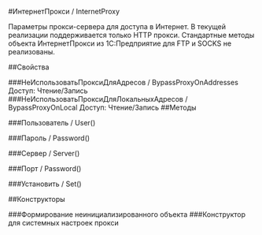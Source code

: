 
#ИнтернетПрокси / InternetProxy

    
    
Параметры прокси-сервера для доступа в Интернет.
В текущей реализации поддерживается только HTTP прокси. Стандартные методы объекта ИнтернетПрокси из 1С:Предприятие для FTP и SOCKS не реализованы.


  
  
##Свойства
    
###НеИспользоватьПроксиДляАдресов / BypassProxyOnAddresses
Доступ: Чтение/Запись
###НеИспользоватьПроксиДляЛокальныхАдресов / BypassProxyOnLocal
Доступ: Чтение/Запись
##Методы
    
###Пользователь / User()
    
###Пароль / Password()
    
###Сервер / Server()
    
###Порт / Password()
    
###Установить / Set()
    
##Конструкторы

  
###Формирование неинициализированного объекта
###Конструктор для системных настроек прокси